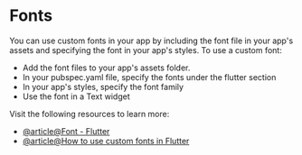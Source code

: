 # Fonts

You can use custom fonts in your app by including the font file in your app's assets and specifying the font in your app's styles. To use a custom font:

- Add the font files to your app's assets folder.
- In your pubspec.yaml file, specify the fonts under the flutter section
- In your app's styles, specify the font family
- Use the font in a Text widget

Visit the following resources to learn more:

- [@article@Font - Flutter](https://docs.flutter.dev/cookbook/design/fonts)
- [@article@How to use custom fonts in Flutter](https://blog.logrocket.com/use-custom-fonts-flutter/)
